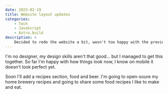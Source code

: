 ```yaml
---
date: 2023-02-19
title: Website layout updates
categories:
    - Tech
    - JavaScript
    - Astro.build
description: >
    Decided to redo the website a bit, wasn't too happy with the previous black/white theme. Also simplified things a bit and started working with the Astro.build Content Collection feature.
---
```

I'm no designer, my design skills aren't that good... but I managed to get this together. So far I'm happy with how things look now, I know on mobile it doesn't look perfect yet.

Soon I'll add a recipes section, food and beer. I'm going to open-soure my home brewery recipes and going to share some food recipes I like to make and eat.